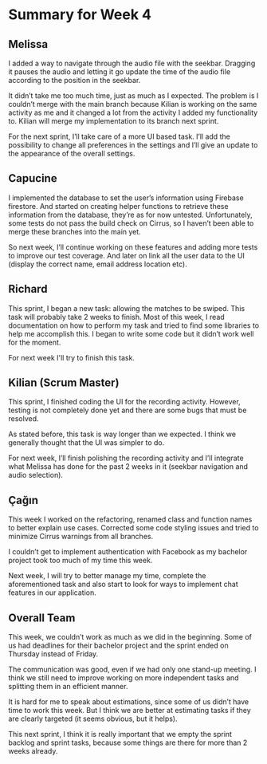 # Summary for Week 4

## Melissa
I added a way to navigate through the audio file with the seekbar. Dragging it pauses the audio and letting it go update the time of the audio file according to the position in the seekbar.

It didn’t take me too much time, just as much as I expected. The problem is I couldn’t merge with the main branch because Kilian is working on the same activity as me and it changed a lot from the activity I added my functionality to. Kilian will merge my implementation to its branch next sprint.

For the next sprint, I’ll take care of a more UI based task. I’ll add the possibility to change all preferences in the settings and I’ll give an update to the appearance of the overall settings.


## Capucine
I implemented the database to set the user’s information using Firebase firestore. And started on creating helper functions to retrieve these information from the database, they’re as for now untested. Unfortunately, some tests do not pass the build check on Cirrus, so I haven’t been able to merge these branches into the main yet.

So next week, I’ll continue working on these features and adding more tests to improve our test coverage. And later on link all the user data to the UI (display the correct name, email address location etc).


## Richard
This sprint, I began a new task: allowing the matches to be swiped. This task will probably take 2 weeks to finish. Most of this week, I read documentation on how to perform my task and tried to find some libraries to help me accomplish this. I began to write some code but it didn’t work well for the moment.

For next week I'll try to finish this task.


## Kilian (Scrum Master)
This sprint, I finished coding the UI for the recording activity. However, testing is not completely done yet and there are some bugs that must be resolved.

As stated before, this task is way longer than we expected. I think we generally thought that the UI was simpler to do.

For next week, I’ll finish polishing the recording activity and I’ll integrate what Melissa has done for the past 2 weeks in it (seekbar navigation and audio selection).


## Çağın
This week I worked on the refactoring, renamed class and function names to better explain use cases. Corrected some code styling issues and tried to minimize Cirrus warnings from all branches.

I couldn’t get to implement authentication with Facebook as my bachelor project took too much of my time this week.

Next week, I will try to better manage my time, complete the aforementioned task and also start to look for ways to implement chat features in our application.


## Overall Team
This week, we couldn’t work as much as we did in the beginning. Some of us had deadlines for their bachelor project and the sprint ended on Thursday instead of Friday.

The communication was good, even if we had only one stand-up meeting. I think we still need to improve working on more independent tasks and splitting them in an efficient manner.

It is hard for me to speak about estimations, since some of us didn’t have time to work this week. But I think we are better at estimating tasks if they are clearly targeted (it seems obvious, but it helps).

This next sprint, I think it is really important that we empty the sprint backlog and sprint tasks, because some things are there for more than 2 weeks already.
